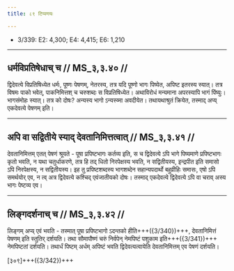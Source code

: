 ```yaml
---
title: ८९ टिप्पणयः

---
```

- 3/339: E2: 4,300; E4: 4,415; E6: 1,210

____________________________________________


## धर्मविप्रतिषेधाच् च // MS_३,३.४० //

द्विदेवत्ये विप्रतिषिध्येत धर्मः, पूष्णः पेषणम्, नेतरस्य, तत्र यदि पूष्णो भागः पिष्येत, अपिष्ट इतरस्य स्यात्। तत्र विषमः पाको भवेत्, पाकनिमित्तश् च चरुशब्दः स विप्रतिषिध्येत। अथाविरोधं मन्यमाना अपरस्यापि भागं पिंष्युः। भागसंमोहः स्यात्। तत्र को दोषः? अन्यस्य भागो ऽन्यस्य्मा अवदीयेत। तथायथाश्रुतं क्रियेत, तस्माद् अप्य् एकदेवत्ये पेषणम् इति।


____________________________________________


## अपि वा सद्वितीये स्याद् देवतानिमित्तत्वात् // MS_३,३.४१ //

देवतानिमित्तम् एतत् पेषणं श्रूयते - पूषा प्रपिष्टभागः कर्तव्य इति, स च द्विदेवत्ये ऽपि भागे पिष्यमाणे प्रपिष्टभागः कृतो भवति, न यथा चतुर्धाकरणे, तत्र हि तद् धितो निरपेक्षस्य भवति, न सद्वितीयस्य, इन्द्रपीत इति समासो ऽपि निरपेक्षस्य, न सद्वितीयस्य। इह तु प्रपिष्टशब्दस्य भागशब्देन सहान्यपदार्थो बहुव्रीहिः समासः, एषो ऽपि समर्थयोर् एव, न त्व् अत्र द्विदेवत्ये कश्चिद् एवंजातीयको दोषः। तस्माद् एकदेवत्ये द्विदेवत्ये ऽपि वा चराव् अस्य भागः पेष्टव्य एव।


____________________________________________


## लिङ्गदर्शनाच् च // MS_३,३.४२ //

लिङ्गम् अप्य् एवं भवति - तस्मात् पूषा प्रपिष्टभागो ऽदन्तको हीति+++({3/340})+++, देवतानिमित्तं पेषणम् इति स्तुतिर् दर्शयति। तथा सौमापौष्णं चरुं निर्वपेन् नेमपिष्टं पशुकाम इति+++({3/341})+++ नेमपिष्टतां दर्शयति। तथार्धं पिष्टम् अर्धम् अपिष्टं भवति द्विदेवत्यत्वायेति देवतानिमित्तम् एव पेषणं दर्शयति।

[३०९]+++({3/342})+++
